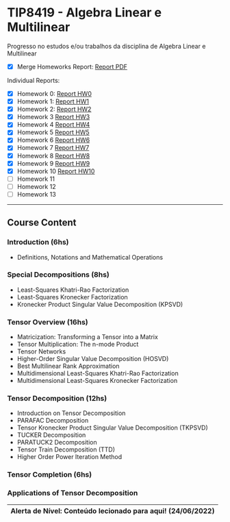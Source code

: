 # TIP8419 - Algebra Linear e Multilinear
Progresso no estudos e/ou trabalhos da disciplina de Algebra Linear e Multilinear

- [X] Merge Homeworks Report: [Report PDF](https://raw.githubusercontent.com/lucasabdalah/Courses-HWs/algebra/Master/TIP8419-ALGEBRA_LINEAR_E_MULTILINEAR/homework/hw-report.pdf)

Individual Reports:
- [X] Homework 0: [Report HW0](https://raw.githubusercontent.com/lucasabdalah/Courses-HWs/algebra/Master/TIP8419-ALGEBRA_LINEAR_E_MULTILINEAR/homework/hw0/hw0-report.pdf)
- [X] Homework 1: [Report HW1](https://raw.githubusercontent.com/lucasabdalah/Courses-HWs/algebra/Master/TIP8419-ALGEBRA_LINEAR_E_MULTILINEAR/homework/hw1/hw1-report.pdf)
- [X] Homework 2: [Report HW2](https://raw.githubusercontent.com/lucasabdalah/Courses-HWs/algebra/Master/TIP8419-ALGEBRA_LINEAR_E_MULTILINEAR/homework/hw2/hw2-report.pdf)
- [X] Homework 3 [Report HW3](https://raw.githubusercontent.com/lucasabdalah/Courses-HWs/algebra/Master/TIP8419-ALGEBRA_LINEAR_E_MULTILINEAR/homework/hw3/hw3-report.pdf)
- [X] Homework 4 [Report HW4](https://raw.githubusercontent.com/lucasabdalah/Courses-HWs/algebra/Master/TIP8419-ALGEBRA_LINEAR_E_MULTILINEAR/homework/hw4/hw4-report.pdf)
- [X] Homework 5 [Report HW5](https://raw.githubusercontent.com/lucasabdalah/Courses-HWs/algebra/Master/TIP8419-ALGEBRA_LINEAR_E_MULTILINEAR/homework/hw5/hw5-report.pdf)
- [X] Homework 6 [Report HW6](https://raw.githubusercontent.com/lucasabdalah/Courses-HWs/algebra/Master/TIP8419-ALGEBRA_LINEAR_E_MULTILINEAR/homework/hw6/hw6-report.pdf)
- [X] Homework 7 [Report HW7](https://raw.githubusercontent.com/lucasabdalah/Courses-HWs/algebra/Master/TIP8419-ALGEBRA_LINEAR_E_MULTILINEAR/homework/hw7/hw7-report.pdf)
- [X] Homework 8 [Report HW8](https://raw.githubusercontent.com/lucasabdalah/Courses-HWs/algebra/Master/TIP8419-ALGEBRA_LINEAR_E_MULTILINEAR/homework/hw8/hw8-report.pdf)
- [X] Homework 9 [Report HW9](https://raw.githubusercontent.com/lucasabdalah/Courses-HWs/algebra/Master/TIP8419-ALGEBRA_LINEAR_E_MULTILINEAR/homework/hw9/hw9-report.pdf)
- [X] Homework 10 [Report HW10](https://raw.githubusercontent.com/lucasabdalah/Courses-HWs/algebra/Master/TIP8419-ALGEBRA_LINEAR_E_MULTILINEAR/homework/hw10/hw10-report.pdf)
- [ ] Homework 11
- [ ] Homework 12
- [ ] Homework 13

- - -

## Course Content
### Introduction (6hs)
- Definitions, Notations and Mathematical Operations
### Special Decompositions (8hs)
- Least-Squares Khatri-Rao Factorization
- Least-Squares Kronecker Factorization
- Kronecker Product Singular Value Decomposition (KPSVD)
### Tensor Overview (16hs)
- Matricization: Transforming a Tensor into a Matrix
- Tensor Multiplication: The n-mode Product
- Tensor Networks
- Higher-Order Singular Value Decomposition (HOSVD)
- Best Multilinear Rank Approximation
- Multidimensional Least-Squares Khatri-Rao Factorization
- Multidimensional Least-Squares Kronecker Factorization
### Tensor Decomposition (12hs)
- Introduction on Tensor Decomposition
- PARAFAC Decomposition
- Tensor Kronecker Product Singular Value Decomposition (TKPSVD)
- TUCKER Decomposition
- PARATUCK2 Decomposition
- Tensor Train Decomposition (TTD)
- Higher Order Power Iteration Method
### Tensor Completion (6hs)
### Applications of Tensor Decomposition
| Alerta de Nível: Conteúdo lecionado para aqui! (24/06/2022) |
| --- |
